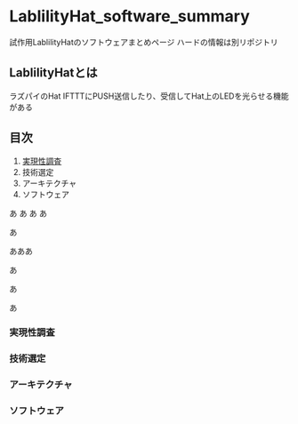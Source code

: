 # LablilityHat_software_summary
試作用LablilityHatのソフトウェアまとめページ
ハードの情報は別リポジトリ

## LablilityHatとは
ラズパイのHat
IFTTTにPUSH送信したり、受信してHat上のLEDを光らせる機能がある

## 目次
1. [実現性調査](#実現性調査)
2. 技術選定
3. アーキテクチャ
4. ソフトウェア

あ
あ
あ
あ



あ

あああ




あ



あ



あ

### 実現性調査

### 技術選定

### アーキテクチャ

### ソフトウェア
